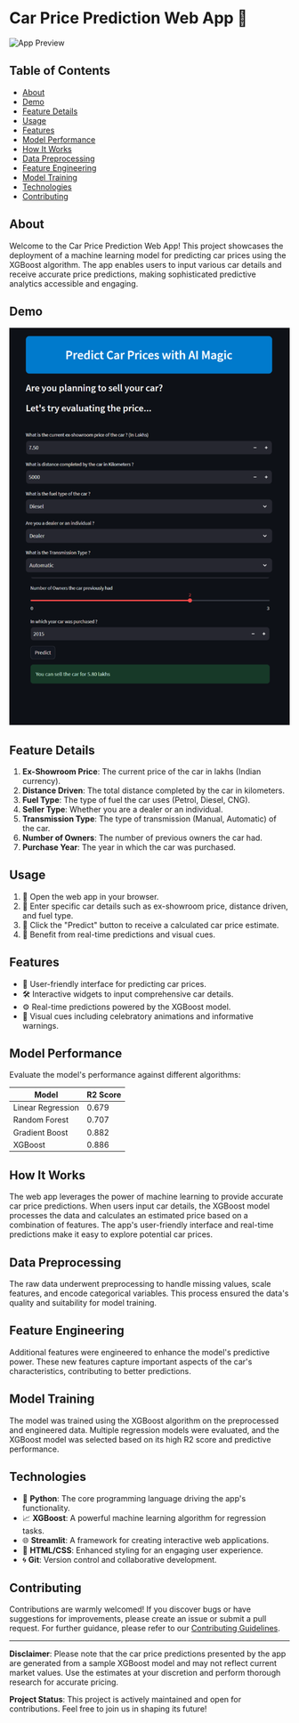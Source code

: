 # Car Price Prediction Web App 🚗

![App Preview](app_preview.png)

## Table of Contents
- [About](#about)
- [Demo](#demo)
- [Feature Details](#feature-details)
- [Usage](#usage)
- [Features](#features)
- [Model Performance](#model-performance)
- [How It Works](#how-it-works)
- [Data Preprocessing](#data-preprocessing)
- [Feature Engineering](#feature-engineering)
- [Model Training](#model-training)
- [Technologies](#technologies)
- [Contributing](#contributing)

## About
Welcome to the Car Price Prediction Web App! This project showcases the deployment of a machine learning model for predicting car prices using the XGBoost algorithm. The app enables users to input various car details and receive accurate price predictions, making sophisticated predictive analytics accessible and engaging.

## Demo
<p align="center">
  <img src="https://github.com/pranjalshukla04/CAR-Price-Predictor/raw/main/SS1.png" alt="Demo" width="1000" />
</p>

## Feature Details

1. **Ex-Showroom Price**: The current price of the car in lakhs (Indian currency).
2. **Distance Driven**: The total distance completed by the car in kilometers.
3. **Fuel Type**: The type of fuel the car uses (Petrol, Diesel, CNG).
4. **Seller Type**: Whether you are a dealer or an individual.
5. **Transmission Type**: The type of transmission (Manual, Automatic) of the car.
6. **Number of Owners**: The number of previous owners the car had.
7. **Purchase Year**: The year in which the car was purchased.

## Usage
1. 🚀 Open the web app in your browser.
2. 📝 Enter specific car details such as ex-showroom price, distance driven, and fuel type.
3. 🎯 Click the "Predict" button to receive a calculated car price estimate.
4. 🎉 Benefit from real-time predictions and visual cues.

## Features
- 🏁 User-friendly interface for predicting car prices.
- 🛠 Interactive widgets to input comprehensive car details.
- ⚙ Real-time predictions powered by the XGBoost model.
- 🎈 Visual cues including celebratory animations and informative warnings.

## Model Performance
Evaluate the model's performance against different algorithms:

| Model            | R2 Score   |
| ---------------- | ---------- |
| Linear Regression| 0.679      |
| Random Forest    | 0.707      |
| Gradient Boost   | 0.882      |
| XGBoost          | 0.886      |

## How It Works
The web app leverages the power of machine learning to provide accurate car price predictions. When users input car details, the XGBoost model processes the data and calculates an estimated price based on a combination of features. The app's user-friendly interface and real-time predictions make it easy to explore potential car prices.

## Data Preprocessing
The raw data underwent preprocessing to handle missing values, scale features, and encode categorical variables. This process ensured the data's quality and suitability for model training.

## Feature Engineering
Additional features were engineered to enhance the model's predictive power. These new features capture important aspects of the car's characteristics, contributing to better predictions.

## Model Training
The model was trained using the XGBoost algorithm on the preprocessed and engineered data. Multiple regression models were evaluated, and the XGBoost model was selected based on its high R2 score and predictive performance.

## Technologies
- 🐍 **Python**: The core programming language driving the app's functionality.
- 📈 **XGBoost**: A powerful machine learning algorithm for regression tasks.
- 🌐 **Streamlit**: A framework for creating interactive web applications.
- 🎨 **HTML/CSS**: Enhanced styling for an engaging user experience.
- 🌀 **Git**: Version control and collaborative development.

## Contributing
Contributions are warmly welcomed! If you discover bugs or have suggestions for improvements, please create an issue or submit a pull request. For further guidance, please refer to our [Contributing Guidelines](CONTRIBUTING.md).

---

**Disclaimer**: Please note that the car price predictions presented by the app are generated from a sample XGBoost model and may not reflect current market values. Use the estimates at your discretion and perform thorough research for accurate pricing.

**Project Status**: This project is actively maintained and open for contributions. Feel free to join us in shaping its future!
